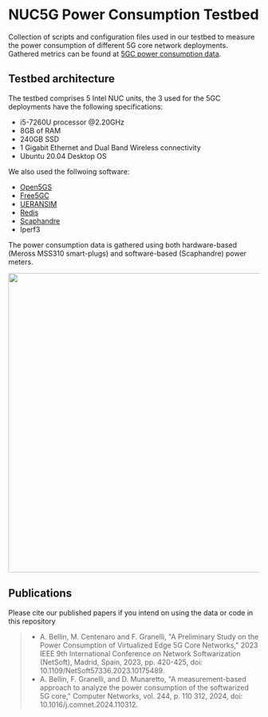 # NUC5G Power Consumption Testbed

Collection of scripts and configuration files used in our testbed to measure the power consumption of different 5G core network deployments. 
Gathered metrics can be found at [5GC power consumption data](https://github.com/IncludeArthur/5GC-power-consumption-data/tree/main).

## Testbed architecture
The testbed comprises 5 Intel NUC units, the 3 used for the 5GC deployments have the following specifications: 
- i5-7260U processor @2.20GHz
- 8GB of RAM
- 240GB SSD
- 1 Gigabit Ethernet and Dual Band Wireless connectivity
- Ubuntu 20.04 Desktop OS

<!-- end of the list -->

We also used the follwoing software:
- [Open5GS](https://open5gs.org/)
- [Free5GC](https://free5gc.org/)
- [UERANSIM](https://github.com/aligungr/UERANSIM)
- [Redis](https://redis.io/)
- [Scaphandre](https://github.com/hubblo-org/scaphandre)
- Iperf3

<!-- end of the list -->

The power consumption data is gathered using both hardware-based (Meross MSS310 smart-plugs) and software-based (Scaphandre) power meters.

<p align="center">
  <img width="600" src="https://github.com/IncludeArthur/power-consumption-data/assets/44785274/6fa210b5-d047-44c0-8432-f27085b44e5c">
</p>

## Publications
Please cite our published papers if you intend on using the data or code in this repository

> * A. Bellin, M. Centenaro and F. Granelli, "A Preliminary Study on the Power Consumption of Virtualized Edge 5G Core Networks," 2023 IEEE 9th International Conference on Network Softwarization (NetSoft), Madrid, Spain, 2023, pp. 420-425, doi: 10.1109/NetSoft57336.2023.10175489.
> * A. Bellin, F. Granelli, and D. Munaretto, "A measurement-based approach to analyze the power consumption of the softwarized 5G core," Computer Networks, vol. 244, p. 110 312, 2024, doi: 10.1016/j.comnet.2024.110312.
